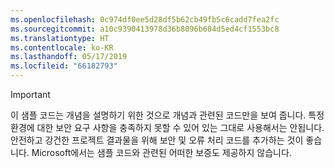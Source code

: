 ```yaml
---
ms.openlocfilehash: 0c974df0ee5d28df5b62cb49fb5c6cadd7fea2fc
ms.sourcegitcommit: a10c9390413978d36b8096b684d5ed4cf1553bc8
ms.translationtype: HT
ms.contentlocale: ko-KR
ms.lasthandoff: 05/17/2019
ms.locfileid: "66182793"
---
```

> [!IMPORTANT]
> 이 샘플 코드는 개념을 설명하기 위한 것으로 개념과 관련된 코드만을 보여 줍니다. 특정 환경에 대한 보안 요구 사항을 충족하지 못할 수 있어 있는 그대로 사용해서는 안됩니다. 안전하고 강건한 프로젝트 결과물을 위해 보안 및 오류 처리 코드를 추가하는 것이 좋습니다. Microsoft에서는 샘플 코드와 관련된 어떠한 보증도 제공하지 않습니다.
